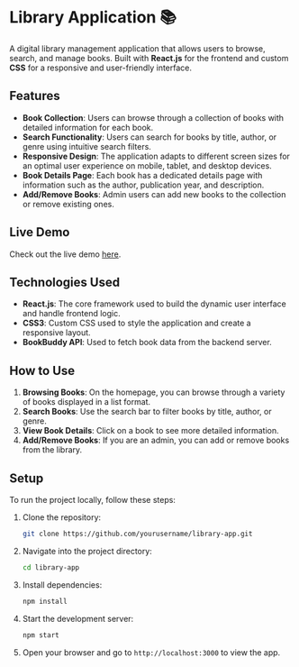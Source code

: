 # Library Application 📚

A digital library management application that allows users to browse, search, and manage books. Built with **React.js** for the frontend and custom **CSS** for a responsive and user-friendly interface.

## Features

- **Book Collection**: Users can browse through a collection of books with detailed information for each book.
- **Search Functionality**: Users can search for books by title, author, or genre using intuitive search filters.
- **Responsive Design**: The application adapts to different screen sizes for an optimal user experience on mobile, tablet, and desktop devices.
- **Book Details Page**: Each book has a dedicated details page with information such as the author, publication year, and description.
- **Add/Remove Books**: Admin users can add new books to the collection or remove existing ones.

## Live Demo

Check out the live demo [here](https://libraryapplication1.netlify.app).

## Technologies Used

- **React.js**: The core framework used to build the dynamic user interface and handle frontend logic.
- **CSS3**: Custom CSS used to style the application and create a responsive layout.
- **BookBuddy API**: Used to fetch book data from the backend server.
  
## How to Use

1. **Browsing Books**: On the homepage, you can browse through a variety of books displayed in a list format.
2. **Search Books**: Use the search bar to filter books by title, author, or genre.
3. **View Book Details**: Click on a book to see more detailed information.
4. **Add/Remove Books**: If you are an admin, you can add or remove books from the library.

## Setup

To run the project locally, follow these steps:

1. Clone the repository:
    ```bash
    git clone https://github.com/yourusername/library-app.git
    ```
2. Navigate into the project directory:
    ```bash
    cd library-app
    ```
3. Install dependencies:
    ```bash
    npm install
    ```
4. Start the development server:
    ```bash
    npm start
    ```
5. Open your browser and go to `http://localhost:3000` to view the app.
